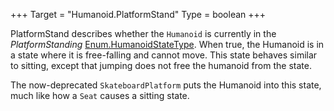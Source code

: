 +++
Target = "Humanoid.PlatformStand"
Type = boolean
+++

PlatformStand describes whether the `Humanoid` is currently in the *PlatformStanding* [Enum.HumanoidStateType](https://developer.roblox.com/search#stq=HumanoidStateType). When true, the Humanoid is in a state where it is free-falling and cannot move. This state behaves similar to sitting, except that jumping does not free the humanoid from the state.The now-deprecated `SkateboardPlatform` puts the Humanoid into this state, much like how a `Seat` causes a sitting state.